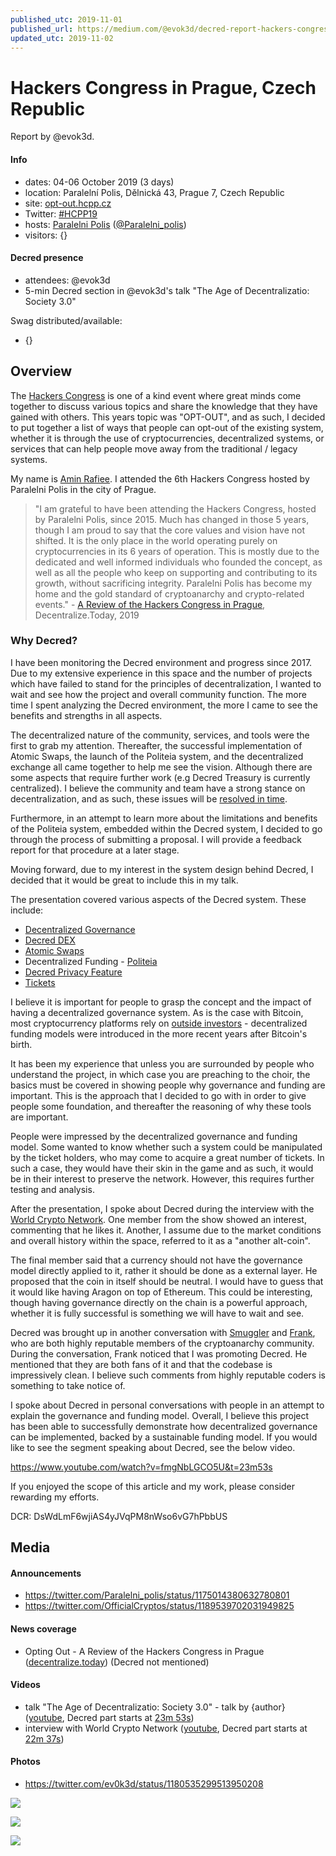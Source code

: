 ```yaml
---
published_utc: 2019-11-01
published_url: https://medium.com/@evok3d/decred-report-hackers-congress-paralelni-polis-hcpp19-bd8e634f93de
updated_utc: 2019-11-02
---
```


# Hackers Congress in Prague, Czech Republic

Report by @evok3d.

#### Info

- dates: 04-06 October 2019 (3 days)
- location: Paralelní Polis, Dělnická 43, Prague 7, Czech Republic
- site: [opt-out.hcpp.cz](https://opt-out.hcpp.cz/)
- Twitter: [#HCPP19](https://twitter.com/hashtag/HCPP19)
- hosts: [Paralelni Polis](https://www.paralelnipolis.cz/) ([@Paralelni_polis](https://twitter.com/Paralelni_polis))
- visitors: {}

#### Decred presence

- attendees: @evok3d
- 5-min Decred section in @evok3d's talk "The Age of Decentralizatio: Society 3.0"

Swag distributed/available:

- {}

## Overview

The [Hackers Congress](https://opt-out.hcpp.cz/) is one of a kind event where great minds come together to discuss various topics and share the knowledge that they have gained with others. This years topic was "OPT-OUT", and as such, I decided to put together a list of ways that people can opt-out of the existing system, whether it is through the use of cryptocurrencies, decentralized systems, or services that can help people move away from the traditional / legacy systems.

My name is [Amin Rafiee](https://magazine.seats2meet.com/nice-to-meet-amin-rafiee-blockchain-advocate/). I attended the 6th Hackers Congress hosted by Paralelni Polis in the city of Prague.

> "I am grateful to have been attending the Hackers Congress, hosted by Paralelni Polis, since 2015. Much has changed in those 5 years, though I am proud to say that the core values and vision have not shifted. It is the only place in the world operating purely on cryptocurrencies in its 6 years of operation. This is mostly due to the dedicated and well informed individuals who founded the concept, as well as all the people who keep on supporting and contributing to its growth, without sacrificing integrity. Paralelni Polis has become my home and the gold standard of cryptoanarchy and crypto-related events." - [A Review of the Hackers Congress in Prague](https://decentralize.today/privacy/opting-out-a-review-of-the-hackers-congress-in-prague), Decentralize.Today, 2019

### Why Decred?

I have been monitoring the Decred environment and progress since 2017. Due to my extensive experience in this space and the number of projects which have failed to stand for the principles of decentralization, I wanted to wait and see how the project and overall community function. The more time I spent analyzing the Decred environment, the more I came to see the benefits and strengths in all aspects.

The decentralized nature of the community, services, and tools were the first to grab my attention. Thereafter, the successful implementation of Atomic Swaps, the launch of the Politeia system, and the decentralized exchange all came together to help me see the vision. Although there are some aspects that require further work (e.g Decred Treasury is currently centralized). I believe the community and team have a strong stance on decentralization, and as such, these issues will be [resolved in time](https://proposals.decred.org/proposals/c96290a2478d0a1916284438ea2c59a1215fe768a87648d04d45f6b7ecb82c3f).

Furthermore, in an attempt to learn more about the limitations and benefits of the Politeia system, embedded within the Decred system, I decided to go through the process of submitting a proposal. I will provide a feedback report for that procedure at a later stage.

Moving forward, due to my interest in the system design behind Decred, I decided that it would be great to include this in my talk.

The presentation covered various aspects of the Decred system. These include:

- [Decentralized Governance](https://docs.decred.org/governance/politeia/overview/)
- [Decred DEX](https://blog.decred.org/2018/06/05/A-New-Kind-of-DEX/)
- [Atomic Swaps](https://docs.decred.org/advanced/atomic-swap/)
- Decentralized Funding - [Politeia](https://proposals.decred.org/)
- [Decred Privacy Feature](https://blog.decred.org/2019/08/28/Iterating-Privacy/)
- [Tickets](https://docs.decred.org/wallets/cli/dcrwallet-tickets/)

I believe it is important for people to grasp the concept and the impact of having a decentralized governance system. As is the case with Bitcoin, most cryptocurrency platforms rely on [outside investors](https://bitsonline.com/decred-decentralized-governance/) - decentralized funding models were introduced in the more recent years after Bitcoin's birth.

It has been my experience that unless you are surrounded by people who understand the project, in which case you are preaching to the choir, the basics must be covered in showing people why governance and funding are important. This is the approach that I decided to go with in order to give people some foundation, and thereafter the reasoning of why these tools are important.

People were impressed by the decentralized governance and funding model. Some wanted to know whether such a system could be manipulated by the ticket holders, who may come to acquire a great number of tickets. In such a case, they would have their skin in the game and as such, it would be in their interest to preserve the network. However, this requires further testing and analysis.

After the presentation, I spoke about Decred during the interview with the [World Crypto Network](https://www.youtube.com/watch?v=dq2SGpI5-Gw&t=22m37s). One member from the show showed an interest, commenting that he likes it. Another, I assume due to the market conditions and overall history within the space, referred to it as a "another alt-coin".

The final member said that a currency should not have the governance model directly applied to it, rather it should be done as a external layer. He proposed that the coin in itself should be neutral. I would have to guess that it would like having Aragon on top of Ethereum. This could be interesting, though having governance directly on the chain is a powerful approach, whether it is fully successful is something we will have to wait and see.

Decred was brought up in another conversation with [Smuggler](https://twitter.com/TheRealSmuggler) and [Frank](https://twitter.com/thefrankbraun), who are both highly reputable members of the cryptoanarchy community. During the conversation, Frank noticed that I was promoting Decred. He mentioned that they are both fans of it and that the codebase is impressively clean. I believe such comments from highly reputable coders is something to take notice of.

I spoke about Decred in personal conversations with people in an attempt to explain the governance and funding model. Overall, I believe this project has been able to successfully demonstrate how decentralized governance can be implemented, backed by a sustainable funding model. If you would like to see the segment speaking about Decred, see the below video.

https://www.youtube.com/watch?v=fmgNbLGCO5U&t=23m53s

If you enjoyed the scope of this article and my work, please consider rewarding my efforts.

DCR: DsWdLmF6wjiAS4yJVqPM8nWso6vG7hPbbUS

## Media

#### Announcements

- https://twitter.com/Paralelni_polis/status/1175014380632780801
- https://twitter.com/OfficialCryptos/status/1189539702031949825

#### News coverage

- Opting Out - A Review of the Hackers Congress in Prague ([decentralize.today](https://decentralize.today/privacy/opting-out-a-review-of-the-hackers-congress-in-prague)) (Decred not mentioned)

#### Videos

- talk "The Age of Decentralizatio: Society 3.0" - talk by {author} ([youtube](https://www.youtube.com/watch?v=fmgNbLGCO5U), Decred part starts at [23m 53s](https://www.youtube.com/watch?v=fmgNbLGCO5U&t=23m53s))
- interview with World Crypto Network ([youtube](https://www.youtube.com/watch?v=dq2SGpI5-Gw), Decred part starts at [22m 37s](https://www.youtube.com/watch?v=dq2SGpI5-Gw&t=22m37s))

#### Photos

- https://twitter.com/ev0k3d/status/1180535299513950208

![](https://miro.medium.com/max/10944/1*br7hcLlq_wloFIAWFYqtsg.jpeg)

![](https://miro.medium.com/max/3840/1*upI0Jp2DwpcI6AdXyaw-sg.png)

![](https://pbs.twimg.com/media/EGIal4dWkAM9bpN.jpg)
